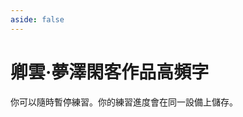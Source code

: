 ```yaml
---
aside: false
---
```

# 卿雲·夢澤閑客作品高頻字

你可以隨時暫停練習。你的練習進度會在同一設備上儲存。

<script setup>
import Train from "@/train/CharTrain.vue"
import ZigenMap from "@/zigen/ZigenMap.vue"
</script>
<div class="zigen-font">
<Train name="joy" chaifenUrl="/chaifen_zhu.csv" zigenUrl="/zigen-joy.csv" :range="[0,1000]" :supplement="false" :ming='false'/>
</div>

<ZigenMap :default-scheme="'joy'" column-min-width="1.5rem" />
